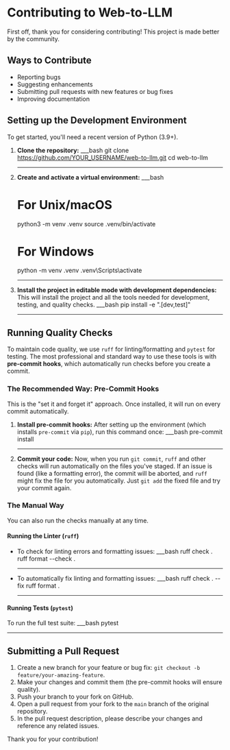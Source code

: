 # Contributing to Web-to-LLM

First off, thank you for considering contributing! This project is made better by the community.

## Ways to Contribute

-   Reporting bugs
-   Suggesting enhancements
-   Submitting pull requests with new features or bug fixes
-   Improving documentation

## Setting up the Development Environment

To get started, you'll need a recent version of Python (3.9+).

1.  **Clone the repository:**
    ___bash
    git clone https://github.com/YOUR_USERNAME/web-to-llm.git
    cd web-to-llm
    ___

2.  **Create and activate a virtual environment:**
    ___bash
    # For Unix/macOS
    python3 -m venv .venv
    source .venv/bin/activate

    # For Windows
    python -m venv .venv
    .venv\Scripts\activate
    ___

3.  **Install the project in editable mode with development dependencies:**
    This will install the project and all the tools needed for development, testing, and quality checks.
    ___bash
    pip install -e ".[dev,test]"
    ___

## Running Quality Checks

To maintain code quality, we use `ruff` for linting/formatting and `pytest` for testing. The most professional and standard way to use these tools is with **pre-commit hooks**, which automatically run checks before you create a commit.

### The Recommended Way: Pre-Commit Hooks

This is the "set it and forget it" approach. Once installed, it will run on every commit automatically.

1.  **Install pre-commit hooks:**
    After setting up the environment (which installs `pre-commit` via `pip`), run this command once:
    ___bash
    pre-commit install
    ___

2.  **Commit your code:**
    Now, when you run `git commit`, `ruff` and other checks will run automatically on the files you've staged. If an issue is found (like a formatting error), the commit will be aborted, and `ruff` might fix the file for you automatically. Just `git add` the fixed file and try your commit again.

### The Manual Way

You can also run the checks manually at any time.

#### Running the Linter (`ruff`)

-   To check for linting errors and formatting issues:
    ___bash
    ruff check .
    ruff format --check .
    ___

-   To automatically fix linting and formatting issues:
    ___bash
    ruff check . --fix
    ruff format .
    ___

#### Running Tests (`pytest`)

To run the full test suite:
___bash
pytest
___

## Submitting a Pull Request

1.  Create a new branch for your feature or bug fix: `git checkout -b feature/your-amazing-feature`.
2.  Make your changes and commit them (the pre-commit hooks will ensure quality).
3.  Push your branch to your fork on GitHub.
4.  Open a pull request from your fork to the `main` branch of the original repository.
5.  In the pull request description, please describe your changes and reference any related issues.

Thank you for your contribution!